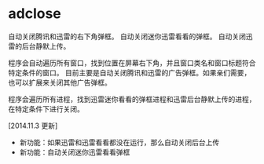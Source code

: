 adclose
=======
自动关闭腾讯和迅雷的右下角弹框。
自动关闭迷你迅雷看看的弹框。
自动关闭迅雷的后台静默上传。

程序会自动遍历所有窗口，找到位置在屏幕右下角，并且窗口类名和窗口标题符合特定条件的窗口。
目前主要是自动关闭腾讯和迅雷的广告弹框。如果亲们需要，也可以扩展来关闭其他广告弹框。

程序会遍历所有进程，找到迅雷迷你看看的弹框进程和迅雷后台静默上传的进程，在特定条件下进行关闭。

[2014.11.3 更新]
* 新功能：如果迅雷和迅雷看看都没在运行，那么自动关闭后台上传
* 新功能：自动关闭迷你迅雷看看弹框

